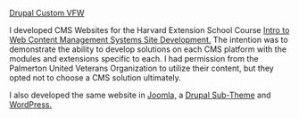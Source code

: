 <a href="http://drupal.custom.theme.marniescully.biz">Drupal Custom VFW </a>

I developed CMS Websites for the Harvard Extension School Course <a href="http://www.extension.harvard.edu/academics/courses/introduction-web-content-management-systems-site-development/24048?_ga=1.137611504.196943689.1456622945">Intro to Web Content Management Systems Site Development.</a> The intention was to demonstrate the ability to develop solutions on each CMS platform with the modules and extensions specific to each. I had permission from the Palmerton United Veterans Organization to utilize their content, but they opted not to choose a CMS solution ultimately.

I also developed the same website in <a href="http://joomla.vfw.marniescully.biz">Joomla,</a> a <a href="http://drupal.subtheme.marniescully.biz">Drupal Sub-Theme</a> and <a href="http://wordpress.vfw.marniescully.biz">WordPress.</a>
